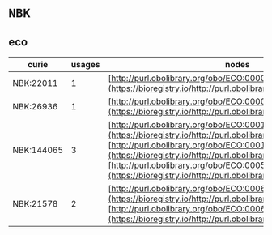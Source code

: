 # `NBK`
## eco
| curie      |   usages | nodes                                                                                                                                                                                                                                                                                                                                             |
|------------|----------|---------------------------------------------------------------------------------------------------------------------------------------------------------------------------------------------------------------------------------------------------------------------------------------------------------------------------------------------------|
| NBK:22011  |        1 | [http://purl.obolibrary.org/obo/ECO:0000010](https://bioregistry.io/http://purl.obolibrary.org/obo/ECO:0000010)                                                                                                                                                                                                                                   |
| NBK:26936  |        1 | [http://purl.obolibrary.org/obo/ECO:0000100](https://bioregistry.io/http://purl.obolibrary.org/obo/ECO:0000100)                                                                                                                                                                                                                                   |
| NBK:144065 |        3 | [http://purl.obolibrary.org/obo/ECO:0001100](https://bioregistry.io/http://purl.obolibrary.org/obo/ECO:0001100), [http://purl.obolibrary.org/obo/ECO:0001101](https://bioregistry.io/http://purl.obolibrary.org/obo/ECO:0001101), [http://purl.obolibrary.org/obo/ECO:0005004](https://bioregistry.io/http://purl.obolibrary.org/obo/ECO:0005004) |
| NBK:21578  |        2 | [http://purl.obolibrary.org/obo/ECO:0006100](https://bioregistry.io/http://purl.obolibrary.org/obo/ECO:0006100), [http://purl.obolibrary.org/obo/ECO:0006101](https://bioregistry.io/http://purl.obolibrary.org/obo/ECO:0006101)                                                                                                                  |
